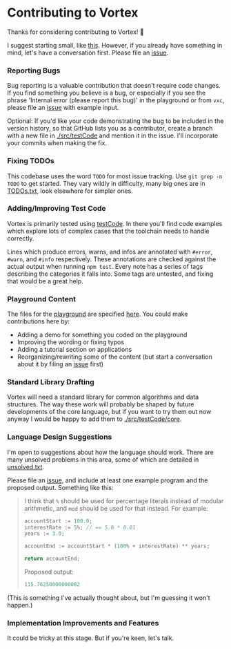 # Contributing to Vortex

Thanks for considering contributing to Vortex! :tada:

I suggest starting small, like [this](/voltrevo/vortex/pull/1). However, if you already have something in mind, let's have a conversation first. Please file an [issue](/voltrevo/vortex/issues).

### Reporting Bugs
Bug reporting is a valuable contribution that doesn't require code changes. If you find something you believe is a bug, or especially if you see the phrase 'Internal error (please report this bug)' in the playground or from `vxc`, please file an [issue](/voltrevo/vortex/issues) with example input.

Optional: If you'd like your code demonstrating the bug to be included in the version history, so that GitHub lists you as a contributor, create a branch with a new file in [./src/testCode](./src/testCode) and mention it in the issue. I'll incorporate your commits when making the fix.

### Fixing TODOs
This codebase uses the word `TODO` for most issue tracking. Use `git grep -n TODO` to get started. They vary wildly in difficulty, many big ones are in [TODOs.txt](./TODOs.txt), look elsewhere for simpler ones.

### Adding/Improving Test Code
Vortex is primarily tested using [testCode](./src/testCode). In there you'll find code examples which explore lots of complex cases that the toolchain needs to handle correctly.

Lines which produce errors, warns, and infos are annotated with `#error`, `#warn`, and `#info` respectively. These annotations are checked against the actual output when running `npm test`. Every note has a series of tags describing the categories it falls into. Some tags are untested, and fixing that would be a great help.

### Playground Content
The files for the [playground](https://vortexlang.com/playground/) are specified [here](./vortexlang.com/src/playground/files). You could make contributions here by:
- Adding a demo for something you coded on the playground
- Improving the wording or fixing typos
- Adding a tutorial section on applications
- Reorganizing/rewriting some of the content (but start a conversation about it by filing an [issue](/voltrevo/vortex/issues) first)

### Standard Library Drafting
Vortex will need a standard library for common algorithms and data structures. The way these work will probably be shaped by future developments of the core language, but if you want to try them out now anyway I would be happy to add them to [./src/testCode/core](./src/testCode/core).

### Language Design Suggestions
I'm open to suggestions about how the language should work. There are many unsolved problems in this area, some of which are detailed in [unsolved.txt](/voltrevo/vortex/tree/master/unsolved.txt).

Please file an [issue](/voltrevo/vortex/issues), and include at least one example program and the proposed output. Something like this:

> I think that `%` should be used for percentage literals instead of modular arithmetic, and `mod` should be used for that instead. For example:
> ```js
> accountStart := 100.0;
> interestRate := 5%; // == 5.0 * 0.01
> years := 3.0;
>
> accountEnd := accountStart * (100% + interestRate) ** years;
>
> return accountEnd;
> ```
> Proposed output:
> ```js
> 115.76250000000002
> ```

(This is something I've actually thought about, but I'm guessing it won't happen.)

### Implementation Improvements and Features
It could be tricky at this stage. But if you're keen, let's talk.
